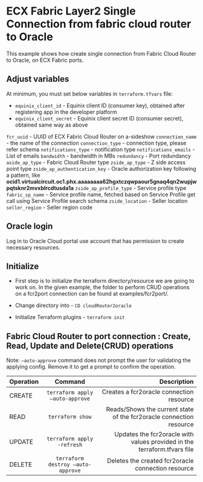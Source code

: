 # ECX Fabric Layer2 Single Connection from fabric cloud router to Oracle

This example shows how create single connection from Fabric Cloud Router to Oracle, on ECX Fabric ports.

## Adjust variables
At minimum, you must set below variables in `terraform.tfvars` file:

* `equinix_client_id` - Equinix client ID (consumer key), obtained after
  registering app in the developer platform
* `equinix_client_secret` - Equinix client secret ID (consumer secret),
  obtained same way as above

`fcr_uuid` - UUID of ECX Fabric Cloud Router on a-sideshow
`connection_name` - the name of the connection
`connection_type` - connection type, please refer schema
`notifications_type` - notification type
`notifications_emails` - List of emails
`bandwidth` - bandwidth in MBs
`redundancy` - Port redundancy
`aside_ap_type` - Fabric Cloud Router type
`zside_ap_type` - Z side access point type
`zside_ap_authentication_key` - Oracle authorization key following a pattern, like **ocid1.virtualcircuit.oc1.phx.aaaaaaaa62hgxtczqwpaour5gnaq4qn2wupjwpqtsknr2mvxblrcdtusda1a**
`zside_ap_profile_type` - Service profile type
`fabric_sp_name` - Service profile name, fetched based on Service Profile get call using Service Profile search schema
`zside_location` - Seller location
`seller_region` - Seller region code

## Oracle login

Log in to Oracle Cloud portal use account that has permission to create necessary resources.

## Initialize
- First step is to initialize the terraform directory/resource we are going to work on.
  In the given example, the folder to perform CRUD operations on a fcr2port connection can be found at examples/fcr2port/.

- Change directory into - `CD cloudRouter2oracle`
- Initialize Terraform plugins - `terraform init`

## Fabric Cloud Router to port connection : Create, Read, Update and Delete(CRUD) operations
Note: `–auto-approve` command does not prompt the user for validating the applying config. Remove it to get a prompt to confirm the operation.

| Operation |              Command              |                                                              Description |
|:----------|:---------------------------------:|-------------------------------------------------------------------------:|
| CREATE    |  `terraform apply –auto-approve`  |                                 Creates a fcr2oracle connection resource |
| READ      |         `terraform show`          |      Reads/Shows the current state of the fcr2oracle connection resource |
| UPDATE    |    `terraform apply -refresh`     | Updates the fcr2oracle with values provided in the terraform.tfvars file |
| DELETE    | `terraform destroy –auto-approve` |                       Deletes the created fcr2oracle connection resource |
